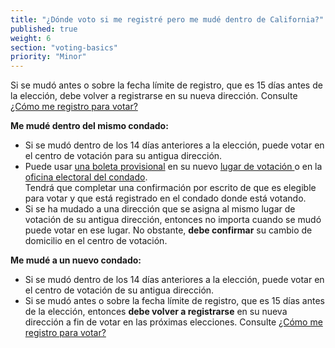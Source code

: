```yaml
---
title: "¿Dónde voto si me registré pero me mudé dentro de California?"
published: true
weight: 6
section: "voting-basics"
priority: "Minor"
---
```

Si se mudó antes o sobre la fecha límite de registro, que es 15 días antes de la elección, debe volver a registrarse en su nueva dirección. Consulte [¿Cómo me registro para votar?](#menu-item-¿cómo-me-registro-para-votar)  

**Me mudé dentro del mismo condado:**  
- Si se mudó dentro de los 14 días anteriores a la elección, puede votar en el centro de votación para su antigua dirección.
- Puede usar [una boleta provisional](#menu-item-¿qué-es-una-boleta-provisional) en su nuevo [lugar de votación ](#section-my-polling-place) o en la [oficina electoral del condado](#section-election-office-contact).  
Tendrá que completar una confirmación por escrito de que es elegible para votar y que está registrado en el condado donde está votando. 
- Si se ha mudado a una dirección que se asigna al mismo lugar de votación de su antigua dirección, entonces no importa cuando se mudó puede votar en ese lugar. No obstante, **debe confirmar** su cambio de domicilio en el centro de votación.

**Me mudé a un nuevo condado:**  
- Si se mudó dentro de los 14 días anteriores a la elección, puede votar en el centro de votación de su antigua dirección. 
- Si se mudó antes o sobre la fecha límite de registro, que es 15 días antes de la elección, entonces **debe volver a registrarse** en su nueva dirección a fin de votar en las próximas elecciones. Consulte [¿Cómo me registro para votar?](#menu-item-¿cómo-me-registro-para-votar)  
